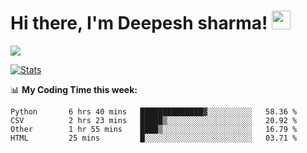 # Hi there, I'm Deepesh sharma! <img src="https://raw.githubusercontent.com/MartinHeinz/MartinHeinz/master/wave.gif" width="30px">

![](https://camo.githubusercontent.com/992babdffd8c74a1502de375fbdf7e4d54773242/68747470733a2f2f6d656469612e67697068792e636f6d2f6d656469612f53576f536b4e36447854737a71494b4571762f67697068792e676966)

[![Stats](https://github-readme-stats.vercel.app/api?username=deepeshhsharma&show_icons=true&theme=radical)](https://github-readme-stats.vercel.app/api?username=deepeshhsharma&show_icons=true&theme=radical)&nbsp; &nbsp; &nbsp; &nbsp; &nbsp; &nbsp; &nbsp; &nbsp; &nbsp; &nbsp; 

📊 **My Coding Time this week:**
<!--START_SECTION:waka-->
```text
Python       6 hrs 40 mins   ██████████████▓░░░░░░░░░░   58.36 % 
CSV          2 hrs 23 mins   █████▒░░░░░░░░░░░░░░░░░░░   20.92 % 
Other        1 hr 55 mins    ████▒░░░░░░░░░░░░░░░░░░░░   16.79 % 
HTML         25 mins         █░░░░░░░░░░░░░░░░░░░░░░░░   03.71 % 
```
<!--END_SECTION:waka-->
